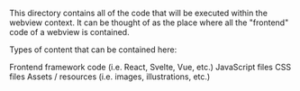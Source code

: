 This directory contains all of the code that will be executed within the webview context. It can be thought of as the place where all the "frontend" code of a webview is contained.

Types of content that can be contained here:

Frontend framework code (i.e. React, Svelte, Vue, etc.)
JavaScript files
CSS files
Assets / resources (i.e. images, illustrations, etc.)
